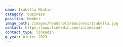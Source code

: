 ```yaml
---
name: Isabella Minkin
category: business
position: Member
image_path: /images/headshots/Business/Isabella.jpg
contact: https://www.linkedin.com/in/zeazad/
contact_type: linkedIn
g_year: Winter 2023
---
```

